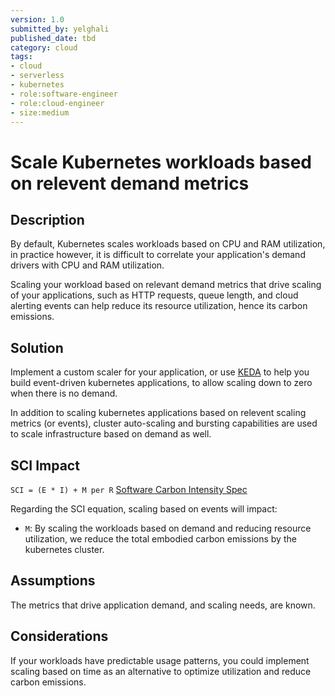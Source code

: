 ```yaml
---
version: 1.0
submitted_by: yelghali
published_date: tbd
category: cloud
tags: 
- cloud
- serverless
- kubernetes
- role:software-engineer
- role:cloud-engineer
- size:medium
---
```


# Scale Kubernetes workloads based on relevent demand metrics

## Description
By default, Kubernetes scales workloads based on CPU and RAM utilization, in practice however, it is difficult to correlate your application's demand drivers with CPU and RAM utilization.

Scaling your workload based on relevant demand metrics that drive scaling of your applications, such as HTTP requests, queue length, and cloud alerting events can help reduce its resource utilization, hence its carbon emissions.

## Solution

Implement a custom scaler for your application, or use [KEDA](https://keda.sh) to help you build event-driven kubernetes applications, to allow scaling down to zero when there is no demand.

In addition to scaling kubernetes applications based on relevent scaling metrics (or events), cluster auto-scaling and bursting capabilities are used to scale infrastructure based on demand as well.

## SCI Impact
`SCI = (E * I) + M per R`
[Software Carbon Intensity Spec](https://grnsft.org/sci)

Regarding the SCI equation, scaling based on events will impact:

- `M`: By scaling the workloads based on demand and reducing resource utilization, we reduce the total embodied carbon emissions by the kubernetes cluster.

## Assumptions

The metrics that drive application demand, and scaling needs, are known.

## Considerations
If your workloads have predictable usage patterns, you could implement scaling based on time as an alternative to optimize utilization and reduce carbon emissions.

